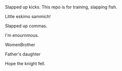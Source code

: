 Slapped up kicks. This repo is for training, slapping fish.

Little eskimo sammich!

Slapped up commas.

I'm enournmous.

WomenBrother

Father's daughter

Hope the knight fell.
